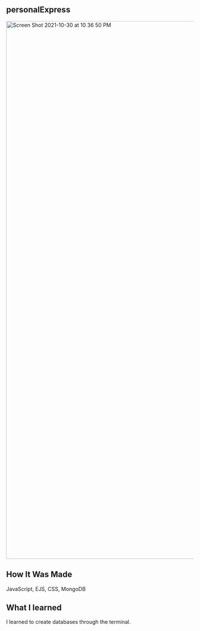 ## personalExpress
<img width="1440" alt="Screen Shot 2021-10-30 at 10 36 50 PM" src="https://user-images.githubusercontent.com/78456343/139564504-3a414c84-d921-45b9-af46-5ac46bbf050c.png">


## How It Was Made
 JavaScript, EJS, CSS, MongoDB 

## What I learned
 I learned to create databases through the terminal. 

